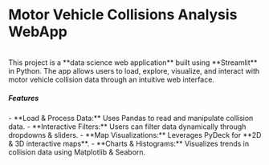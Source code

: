 <H1>Motor Vehicle Collisions Analysis WebApp</H1><br>
This project is a **data science web application** built using **Streamlit** in Python. The app allows users to load, explore, visualize, and interact with motor vehicle collision data through an intuitive web interface.

<h5>Features</h5>
- **Load & Process Data:** Uses Pandas to read and manipulate collision data.
- **Interactive Filters:** Users can filter data dynamically through dropdowns & sliders.
- **Map Visualizations:** Leverages PyDeck for **2D & 3D interactive maps**.
- **Charts & Histograms:** Visualizes trends in collision data using Matplotlib & Seaborn.
